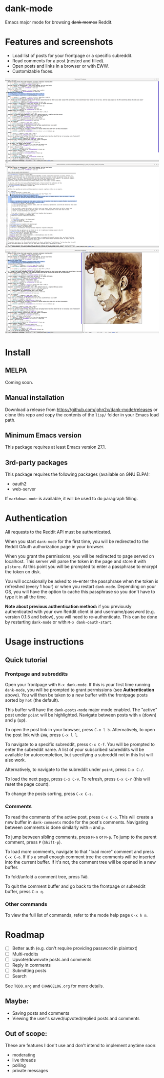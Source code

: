 # dank-mode

Emacs major mode for browsing ~~dank memes~~ Reddit.

# Features and screenshots

- Load list of posts for your frontpage or a specific subreddit.
- Read comments for a post (nested and filled).
- Open posts and links in a browser or with EWW.
- Customizable faces.

![dank-posts mode](screenshots/dank-posts.png)
![dank-comments mode](screenshots/dank-comments.png)
![links](screenshots/link.png)

# Install

## MELPA

Coming soon.

## Manual installation

Download a release from https://github.com/john2x/dank-mode/releases
or clone this repo and copy the contents of the `lisp/` folder in your
Emacs load path.

## Minimum Emacs version

This package requires at least Emacs version 27.1.

## 3rd-party packages

This package requires the following packages (available on GNU ELPA):

- oauth2
- web-server

If `markdown-mode` is available, it will be used to do paragraph
filling.

# Authentication

All requests to the Reddit API must be authenticated.

When you start `dank-mode` for the first time, you will be
redirected to the Reddit OAuth authorization page in your browser.

When you grant the permissions, you will be redirected to page served
on localhost. This server will parse the token in the page and store
it with `plstore`. At this point you will be prompted to enter a
passphrase to encrypt the token on disk.

You will occasionally be asked to re-enter the passphrase when the
token is refreshed (every 1 hour) or when you restart `dank-mode`.
Depending on your OS, you will have the option to cache this
passphrase so you don't have to type it in all the time.

**Note about previous authentication method:** if you previously
authenticated with your own Reddit client id and username/password
(e.g. version 0.1.5 and below), you will need to re-authenticate.
This can be done by restarting `dank-mode` or with `M-x
dank-oauth-start`.

# Usage instructions

## Quick tutorial

### Frontpage and subreddits

Open your frontpage with `M-x dank-mode`. If this is your first time
running `dank-mode`, you will be prompted to grant permissions (see
**Authentication** above). You will then be taken to a new buffer with
the frontpage posts sorted by `hot` (the default).

This buffer will have the `dank-posts-mode` major mode enabled.
The "active" post under `point` will be highlighted.
Navigate between posts with `n` (down) and `p` (up).

To open the post link in your browser, press `C-x l b`. Alternatively,
to open the post link with `EWW`, press `C-x l l`.

To navigate to a specific subreddit, press `C-x C-f`. You will be
prompted to enter the subreddit name. A list of your subscribed
subreddits will be available for autocompletion, but specifying a
subreddit not in this list will also work.

Alternatively, to navigate to the subreddit under `point`, press `C-x
C-/`.

To load the next page, press `C-x C-v`. To refresh, press `C-x C-r`
(this will reset the page count).

To change the posts sorting, press `C-x C-s`.

### Comments

To read the comments of the active post, press `C-x C-o`. This will
create a new buffer in `dank-comments` mode for the post's comments.
Navigating between comments is done similarly with `n` and `p`.

To jump between sibling comments, press `M-n` or `M-p`.  To jump to
the parent comment, press `P` (`Shift-p`).

To load more comments, navigate to that "load more" comment and press
`C-x C-o`. If it's a small enough comment tree the comments will be
inserted into the current buffer. If it's not, the comment tree will
be opened in a new buffer.

To fold/unfold a comment tree, press `TAB`.

To quit the comment buffer and go back to the frontpage or subreddit
buffer, press `C-x q`.

### Other commands

To view the full list of commands, refer to the mode help page `C-x h m`.

# Roadmap

- [ ] Better auth (e.g. don't require providing password in plaintext)
- [ ] Multi-reddits
- [ ] Upvote/downvote posts and comments
- [ ] Reply in comments
- [ ] Submitting posts
- [ ] Search

See `TODO.org` and `CHANGELOG.org` for more details.

## Maybe:

- Saving posts and comments
- Viewing the user's saved/upvoted/replied posts and comments

## Out of scope:

These are features I don't use and don't intend to implement anytime soon:

- moderating
- live threads
- polling
- private messages
